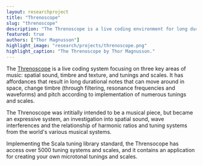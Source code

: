```yaml
---
layout: researchproject
title: "Threnoscope"
slug: "threnoscope"
description: "The Threnoscope is a live coding environment for long durations."
featured: true
authors: ["Thor Magnusson"]
highlight_image: "research/projects/threnoscope.png"
highlight_caption: "The Threnoscope by Thor Magnusson."
---
```


The <a href="https://thormagnusson.github.io/threnoscope/" title="Threnoscope">Threnoscope</a> is a live coding system focusing on three key areas of music: spatial sound, timbre and texture, and tunings and scales. It has affordances that result in long durational notes that can move around in space, change timbre (through filtering, resonance frequencies and waveforms) and pitch according to implementation of numerous tunings and scales.

The Threnoscope was intitially intended to be a musical piece, but became an expressive system, an investigation into spatial sound, wave interferences and the relationship of harmonic ratios and tuning systems from the world's various musical systems.

Implementing the Scala tuning library standard, the Thrensocope has access over 5000 tuning systems and scales, and it contains an application for creating your own microtonal tunings and scales.
